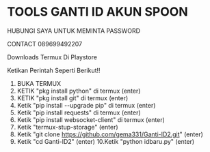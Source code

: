 # TOOLS GANTI ID AKUN SPOON
HUBUNGI SAYA UNTUK MEMINTA PASSWORD

CONTACT 089699492207

Downloads Termux Di Playstore

Ketikan Perintah Seperti Berikut!!

1. BUKA TERMUX
2. KETIK "pkg install python" di termux (enter)
3. KETIK "pkg install git" di termux (enter)
4. Ketik "pip install --upgrade pip" di termux (enter)
5. Ketik "pip install requests" di termux (enter)
6. Ketik "pip install websocket-client" di termux (enter)
7. Ketik "termux-stup-storage" (enter)
8. Ketik "git clone https://github.com/gema331/Ganti-ID2.git" (enter)
9. Ketik "cd Ganti-ID2" (enter)
10.Ketik "python idbaru.py" (enter)

